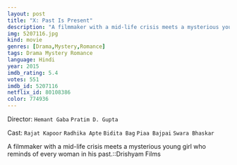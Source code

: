 ```yaml
---
layout: post
title: "X: Past Is Present"
description: "A filmmaker with a mid-life crisis meets a mysterious young girl who reminds of every woman in his past.::Drishyam Films.."
img: 5207116.jpg
kind: movie
genres: [Drama,Mystery,Romance]
tags: Drama Mystery Romance 
language: Hindi
year: 2015
imdb_rating: 5.4
votes: 551
imdb_id: 5207116
netflix_id: 80108386
color: 774936
---
```

Director: `Hemant Gaba` `Pratim D. Gupta`  

Cast: `Rajat Kapoor` `Radhika Apte` `Bidita Bag` `Piaa Bajpai` `Swara Bhaskar` 

A filmmaker with a mid-life crisis meets a mysterious young girl who reminds of every woman in his past.::Drishyam Films